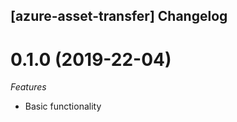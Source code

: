 ## [azure-asset-transfer] Changelog

<a name="0.1.0"></a>
# 0.1.0 (2019-22-04)

*Features*
* Basic functionality